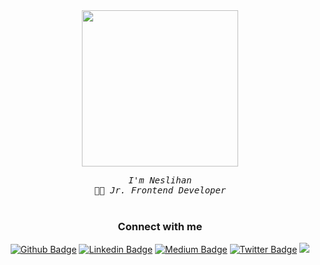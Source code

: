 
<div align="center">
    <img src="https://i.pinimg.com/originals/c4/96/56/c49656042d417189f6d0f89af1fda4ca.gif"
        width="250px" />
    <br />
  
  <samp> <i>I'm Neslihan </i> </samp> <br />
    <samp> 👨‍💻 <i> Jr. Frontend Developer </i> </samp> <br />
    <samp></samp> <br />
  
  
 <div> 
   
<!-- ```typescript
 
   
``` -->
   
 </div>
  
### Connect with me

[![Github Badge](https://img.shields.io/badge/-Github-000?style=quare&labelColor=000&logo=Github&logoColor=white&link=link)](https://github.com/Nslhnatasvr) 
[![Linkedin Badge](https://img.shields.io/badge/-Linkedin-C13584?style=flat-quare&labelColor=C13584&logo=linkedin&logoColor=white&link=link)](https://www.linkedin.com/in/neslihan-atasever-287952211/)
[![Medium Badge](https://img.shields.io/badge/-Medium-757575?style=flat-quare&labelColor=757575&logo=Medium&logoColor=white&link=link)](https://medium.com/@nslhnatasvrrrr)
[![Twitter Badge](https://img.shields.io/badge/-Twitter-FF9800?style=flat-quare&labelColor=FF9800&logo=twitter&logoColor=white&link=link)](https://twitter.com/nslhnatasvr) 
<a href="https://github.com/Meghna-DAS/github-profile-views-counter">
    <img src="https://komarev.com/ghpvc/?username=nslhnatasvr">
</a>



<!-- #### 📈 Github Stats
<a href="https://github.com/SubhamRaoniar28/github-readme-stats"> &nbsp;<img alt="Jamila's Top Languages" src="https://github-readme-stats.vercel.app/api/top-langs/?username=nslhnatasvr&langs_count=8&count_private=true&layout=compact&theme=omni&hide_border=true&bg_color=0D1117" /></a>

[![GitHub Streak](https://github-readme-streak-stats.herokuapp.com/?user=nslhnatasvr&theme=omni)](https://git.io/streak-stats)

![Anurag's GitHub stats](https://github-readme-stats.vercel.app/api?username=nslhnatasvr&theme=omni&show_icons=true) 
 
#### 🛠 Tools and Framework

[![My Skills](https://skillicons.dev/icons?i=html,css,angular,typescript,js,bootstrap,idea)](https://skillicons.dev) -->


